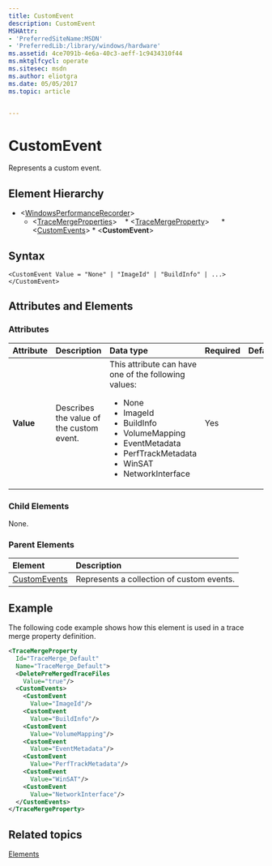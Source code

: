 ```yaml
---
title: CustomEvent
description: CustomEvent
MSHAttr:
- 'PreferredSiteName:MSDN'
- 'PreferredLib:/library/windows/hardware'
ms.assetid: 4ce7091b-4e6a-40c3-aeff-1c9434310f44
ms.mktglfcycl: operate
ms.sitesec: msdn
ms.author: eliotgra
ms.date: 05/05/2017
ms.topic: article


---
```



# CustomEvent

Represents a custom event.


## Element Hierarchy

* \<[WindowsPerformanceRecorder](windowsperformancerecorder.md)\>
  * \<[TraceMergeProperties](tracemergeproperties.md)\>
    * \<[TraceMergeProperty](tracemergeproperty.md)\>
      * \<[CustomEvents](customevents.md)\>
        * \<**CustomEvent**\>


## Syntax

```
<CustomEvent Value = "None" | "ImageId" | "BuildInfo" | ...>
</CustomEvent>
```


## Attributes and Elements


### Attributes

| Attribute | Description                              | Data type                                                                                                                                                                                                                            | Required | Default |
| :-------- | :--------------------------------------- | :----------------------------------------------------------------------------------------------------------------------------------------------------------------------------------------------------------------------------------- | :------- | :------ |
| **Value** | Describes the value of the custom event. | This attribute can have one of the following values: <ul> <li>None</li> <li>ImageId</li> <li>BuildInfo</li> <li>VolumeMapping</li> <li>EventMetadata</li> <li>PerfTrackMetadata</li> <li>WinSAT</li> <li>NetworkInterface</li> </ul> | Yes      |         |


### Child Elements

None.


### Parent Elements

| Element                         | Description                               |
|:--------------------------------|:------------------------------------------|
| [CustomEvents](customevents.md) | Represents a collection of custom events. |


## Example

The following code example shows how this element is used in a trace merge property definition.

```xml
<TraceMergeProperty
  Id="TraceMerge_Default"
  Name="TraceMerge_Default">
  <DeletePreMergedTraceFiles
    Value="true"/>
  <CustomEvents>
    <CustomEvent
      Value="ImageId"/>
    <CustomEvent
      Value="BuildInfo"/>
    <CustomEvent
      Value="VolumeMapping"/>
    <CustomEvent
      Value="EventMetadata"/>
    <CustomEvent
      Value="PerfTrackMetadata"/>
    <CustomEvent
      Value="WinSAT"/>
    <CustomEvent
      Value="NetworkInterface"/>
  </CustomEvents>
</TraceMergeProperty>
```


## Related topics

[Elements](elements.md)

